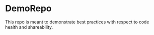 # DemoRepo
This repo is meant to demonstrate best practices with respect to code health and shareability.
